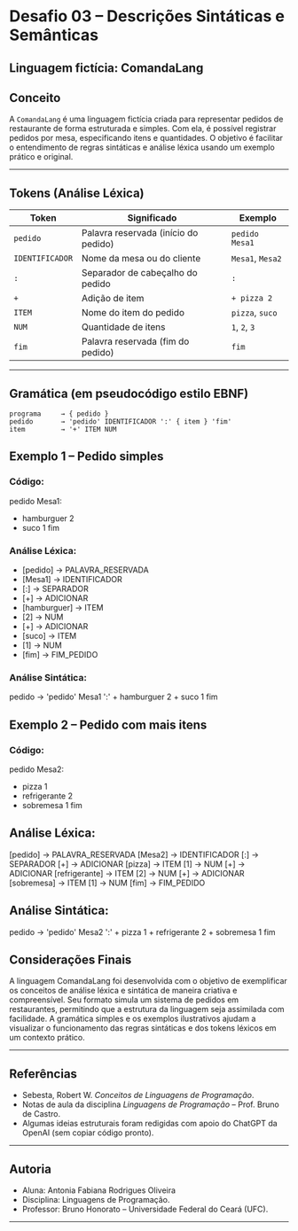 # Desafio 03 – Descrições Sintáticas e Semânticas

## Linguagem fictícia: ComandaLang

## Conceito

A `ComandaLang` é uma linguagem fictícia criada para representar pedidos de restaurante de forma estruturada e simples. Com ela, é possível registrar pedidos por mesa, especificando itens e quantidades. O objetivo é facilitar o entendimento de regras sintáticas e análise léxica usando um exemplo prático e original.

---

## Tokens (Análise Léxica)

| Token           | Significado                             | Exemplo         |
|------------------|------------------------------------------|------------------|
| `pedido`         | Palavra reservada (início do pedido)     | `pedido Mesa1`   |
| `IDENTIFICADOR`  | Nome da mesa ou do cliente               | `Mesa1`, `Mesa2` |
| `:`              | Separador de cabeçalho do pedido         | `:`              |
| `+`              | Adição de item                           | `+ pizza 2`      |
| `ITEM`           | Nome do item do pedido                   | `pizza`, `suco`  |
| `NUM`            | Quantidade de itens                      | `1`, `2`, `3`     |
| `fim`            | Palavra reservada (fim do pedido)        | `fim`            |

---

## Gramática (em pseudocódigo estilo EBNF)

```ebnf
programa     → { pedido }
pedido       → 'pedido' IDENTIFICADOR ':' { item } 'fim'
item         → '+' ITEM NUM
```

## Exemplo 1 – Pedido simples
### Código:
pedido Mesa1:
+ hamburguer 2
+ suco 1
fim

### Análise Léxica:
- [pedido]     → PALAVRA_RESERVADA
- [Mesa1]      → IDENTIFICADOR
- [:]          → SEPARADOR
- [+]          → ADICIONAR
- [hamburguer] → ITEM
- [2]          → NUM
- [+]          → ADICIONAR
- [suco]       → ITEM
- [1]          → NUM
- [fim]        → FIM_PEDIDO

### Análise Sintática:
pedido → 'pedido' Mesa1 ':' 
         + hamburguer 2 
         + suco 1 
         fim


## Exemplo 2 – Pedido com mais itens
### Código:
pedido Mesa2:
+ pizza 1
+ refrigerante 2
+ sobremesa 1
fim

## Análise Léxica:
[pedido]       → PALAVRA_RESERVADA
[Mesa2]        → IDENTIFICADOR
[:]            → SEPARADOR
[+]            → ADICIONAR
[pizza]        → ITEM
[1]            → NUM
[+]            → ADICIONAR
[refrigerante] → ITEM
[2]            → NUM
[+]            → ADICIONAR
[sobremesa]    → ITEM
[1]            → NUM
[fim]          → FIM_PEDIDO

## Análise Sintática:
pedido → 'pedido' Mesa2 ':' 
         + pizza 1 
         + refrigerante 2 
         + sobremesa 1 
         fim

## Considerações Finais
A linguagem ComandaLang foi desenvolvida com o objetivo de exemplificar os conceitos de análise léxica e sintática de maneira criativa e compreensível. Seu formato simula um sistema de pedidos em restaurantes, permitindo que a estrutura da linguagem seja assimilada com facilidade. A gramática simples e os exemplos ilustrativos ajudam a visualizar o funcionamento das regras sintáticas e dos tokens léxicos em um contexto prático.

---

## Referências

- Sebesta, Robert W. *Conceitos de Linguagens de Programação*.
- Notas de aula da disciplina *Linguagens de Programação* – Prof. Bruno de Castro.
- Algumas ideias estruturais foram redigidas com apoio do ChatGPT da OpenAI (sem copiar código pronto).

---

## Autoria

- Aluna: Antonia Fabiana Rodrigues Oliveira
- Disciplina: Linguagens de Programação.
- Professor: Bruno Honorato – Universidade Federal do Ceará (UFC).

---